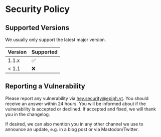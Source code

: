 # Security Policy

## Supported Versions

We usually only support the latest major version.

| Version | Supported          |
| ------- | ------------------ |
| 1.1.x   | :white_check_mark: |
| < 1.1   | :x:                |

## Reporting a Vulnerability

Please report any vulnerability via <hey.security@epiph.yt>. You should receive
an answer within 24 hours. You will be informed about if the vulnerability is
accepted or declined. If accepted and fixed, we will thank you in the changelog.

If desired, we can also mention you in any other channel we use to announce an
update, e.g. in a blog post or via Mastodon/Twitter.
